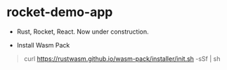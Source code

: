 # rocket-demo-app

* Rust, Rocket, React. Now under construction.

* Install Wasm Pack
> curl https://rustwasm.github.io/wasm-pack/installer/init.sh -sSf | sh



